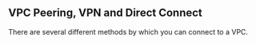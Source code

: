 ## VPC Peering, VPN and Direct Connect


There are several different methods by which you can connect to a VPC.